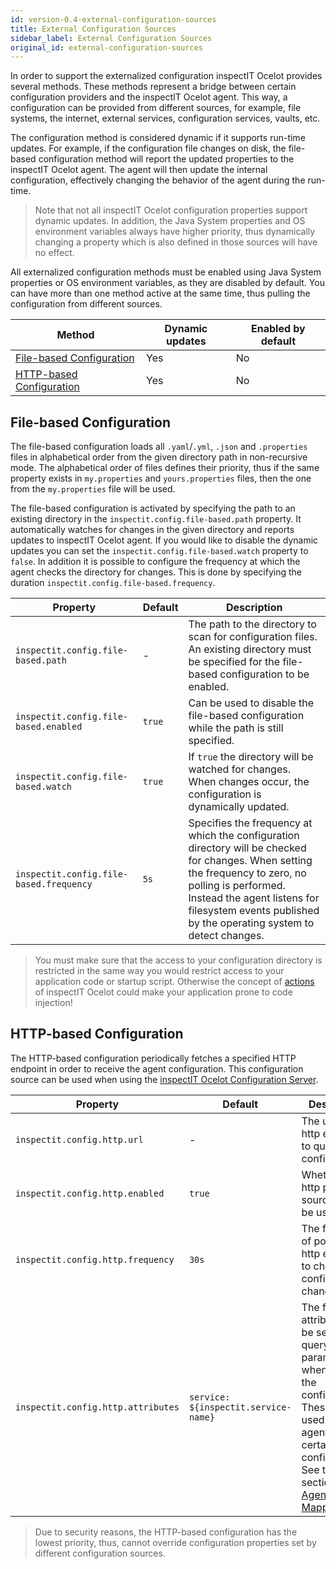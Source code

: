 ```yaml
---
id: version-0.4-external-configuration-sources
title: External Configuration Sources
sidebar_label: External Configuration Sources
original_id: external-configuration-sources
---
```


In order to support the externalized configuration inspectIT Ocelot provides several methods.
These methods represent a bridge between certain configuration providers and the inspectIT Ocelot agent.
This way, a configuration can be provided from different sources, for example, file systems, the internet, external services, configuration services, vaults, etc.

The configuration method is considered dynamic if it supports run-time updates.
For example, if the configuration file changes on disk, the file-based configuration method will report the updated properties to the inspectIT Ocelot agent.
The agent will then update the internal configuration, effectively changing the behavior of the agent during the run-time.

> Note that not all inspectIT Ocelot configuration properties support dynamic updates. In addition, the Java System properties and OS environment variables always have higher priority, thus dynamically changing a property which is also defined in those sources will have no effect.

All externalized configuration methods must be enabled using Java System properties or OS environment variables, as they are disabled by default.
You can have more than one method active at the same time, thus pulling the configuration from different sources.

| Method | Dynamic updates | Enabled by default |
| --- | --- | --- |
| [File-based Configuration](configuration/external-configuration-sources.md#file-based-configuration) | Yes | No |
| [HTTP-based Configuration](configuration/external-configuration-sources.md#http-based-configuration) | Yes | No |

## File-based Configuration

The file-based configuration loads all `.yaml`/`.yml`, `.json`  and `.properties` files in alphabetical order from the given directory path in non-recursive mode.
The alphabetical order of files defines their priority, thus if the same property exists in `my.properties` and `yours.properties` files, then the one from the `my.properties` file will be used.

The file-based configuration is activated by specifying the path to an existing directory in the `inspectit.config.file-based.path` property.
It automatically watches for changes in the given directory and reports updates to inspectIT Ocelot agent.
If you would like to disable the dynamic updates you can set the `inspectit.config.file-based.watch` property to `false`.
In addition it is possible to configure the frequency at which the agent checks the directory for changes.
This is done by specifying the duration `inspectit.config.file-based.frequency`.

| Property | Default | Description |
| --- | --- | --- |
|`inspectit.config.file-based.path`|-|The path to the directory to scan for configuration files. An existing directory must be specified for the file-based configuration to be enabled.|
|`inspectit.config.file-based.enabled`|`true`|Can be used to disable the file-based configuration while the path is still specified.|
|`inspectit.config.file-based.watch`|`true`|If `true` the directory will be watched for changes. When changes occur, the configuration is dynamically updated.|
|`inspectit.config.file-based.frequency`|`5s`|Specifies the frequency at which the configuration directory will be checked for changes. When setting the frequency to zero, no polling is performed. Instead the agent listens for filesystem events published by the operating system to detect changes.|

> You must make sure that the access to your configuration directory is restricted in the same way you would restrict access to your application code or startup script. Otherwise the concept of [actions](instrumentation/rules#actions) of inspectIT Ocelot could make your application prone to code injection!

## HTTP-based Configuration

The HTTP-based configuration periodically fetches a specified HTTP endpoint in order to receive the agent configuration.
This configuration source can be used when using the [inspectIT Ocelot Configuration Server](config-server/overview.md).

| Property | Default | Description |
| --- | --- | --- |
|`inspectit.config.http.url`|-| The url of the http endpoint to query the configuration.|
|`inspectit.config.http.enabled`|`true`| Whether the http property source should be used.|
|`inspectit.config.http.frequency`|`30s`| The frequency of polling the http endpoint to check for configuration changes. |
|`inspectit.config.http.attributes`|`service: ${inspectit.service-name}`| The following attributes will be sent as http query parameters when fetching the configuration. These are used to map agents to certain configurations. See the section on [Agent Mappings](config-server/agent-mappings.md). |

> Due to security reasons, the HTTP-based configuration has the lowest priority, thus, cannot override configuration properties set by different configuration sources.